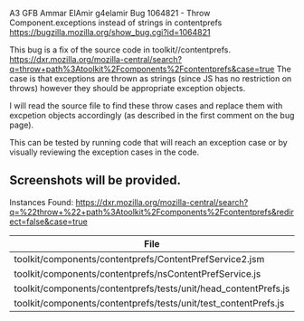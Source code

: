 A3 GFB 
Ammar ElAmir
g4elamir
Bug 1064821 - Throw Component.exceptions instead of strings in contentprefs
https://bugzilla.mozilla.org/show_bug.cgi?id=1064821

This bug is a fix of the source code in toolkit//contentprefs.
https://dxr.mozilla.org/mozilla-central/search?q=throw+path%3Atoolkit%2Fcomponents%2Fcontentprefs&case=true
The case is that exceptions are thrown as strings (since JS has no restriction on throws) however they should be appropriate exception objects.

I will read the source file to find these throw cases and replace them with excpetion objects accordingly (as described in the first comment on the bug page).

This can be tested by running code that will reach an exception case or by visually reviewing the exception cases in the code.

Screenshots will be provided.
--

Instances Found: 
https://dxr.mozilla.org/mozilla-central/search?q=%22throw+%22+path%3Atoolkit%2Fcomponents%2Fcontentprefs&redirect=false&case=true

File | Count
--- | ---
toolkit/components/contentprefs/ContentPrefService2.jsm | 1
toolkit/components/contentprefs/nsContentPrefService.js | 1
toolkit/components/contentprefs/tests/unit/head_contentPrefs.js | 2 
toolkit/components/contentprefs/tests/unit/test_contentPrefs.js | 3
